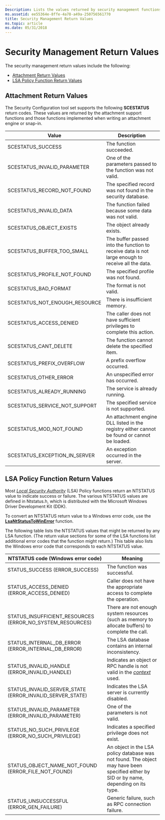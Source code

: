 ```yaml
---
Description: Lists the values returned by security management functions.
ms.assetid: ee55364e-8ffe-4a78-a49a-250756561770
title: Security Management Return Values
ms.topic: article
ms.date: 05/31/2018
---
```


# Security Management Return Values

The security management return values include the following:

-   [Attachment Return Values](#attachment-return-values)
-   [LSA Policy Function Return Values](#lsa-policy-function-return-values)

## Attachment Return Values

The Security Configuration tool set supports the following **SCESTATUS** return codes. These values are returned by the attachment support functions and those functions implemented when writing an attachment engine or snap-in.



| Value                            | Description                                                                                      |
|----------------------------------|--------------------------------------------------------------------------------------------------|
| SCESTATUS\_SUCCESS               | The function succeeded.                                                                          |
| SCESTATUS\_INVALID\_PARAMETER    | One of the parameters passed to the function was not valid.                                      |
| SCESTATUS\_RECORD\_NOT\_FOUND    | The specified record was not found in the security database.                                     |
| SCESTATUS\_INVALID\_DATA         | The function failed because some data was not valid.                                             |
| SCESTATUS\_OBJECT\_EXISTS        | The object already exists.                                                                       |
| SCESTATUS\_BUFFER\_TOO\_SMALL    | The buffer passed into the function to receive data is not large enough to receive all the data. |
| SCESTATUS\_PROFILE\_NOT\_FOUND   | The specified profile was not found.                                                             |
| SCESTATUS\_BAD\_FORMAT           | The format is not valid.                                                                         |
| SCESTATUS\_NOT\_ENOUGH\_RESOURCE | There is insufficient memory.                                                                    |
| SCESTATUS\_ACCESS\_DENIED        | The caller does not have sufficient privileges to complete this action.                          |
| SCESTATUS\_CANT\_DELETE          | The function cannot delete the specified item.                                                   |
| SCESTATUS\_PREFIX\_OVERFLOW      | A prefix overflow occurred.                                                                      |
| SCESTATUS\_OTHER\_ERROR          | An unspecified error has occurred.                                                               |
| SCESTATUS\_ALREADY\_RUNNING      | The service is already running.                                                                  |
| SCESTATUS\_SERVICE\_NOT\_SUPPORT | The specified service is not supported.                                                          |
| SCESTATUS\_MOD\_NOT\_FOUND       | An attachment engine DLL listed in the registry either cannot be found or cannot be loaded.      |
| SCESTATUS\_EXCEPTION\_IN\_SERVER | An exception occurred in the server.                                                             |



 

## LSA Policy Function Return Values

Most [*Local Security Authority*](/windows/desktop/SecGloss/l-gly) (LSA) Policy functions return an NTSTATUS value to indicate success or failure. The various NTSTATUS values are defined in Ntstatus.h, which is distributed with the Microsoft Windows Driver Development Kit (DDK).

To convert an NTSTATUS return value to a Windows error code, use the [**LsaNtStatusToWinError**](/windows/desktop/api/Ntsecapi/nf-ntsecapi-lsantstatustowinerror) function.

The following table lists the NTSTATUS values that might be returned by any LSA function. (The return value sections for some of the LSA functions list additional error codes that the function might return.) This table also lists the Windows error code that corresponds to each NTSTATUS value.



| NTSTATUS code (Windows error code)                                        | Meaning                                                                                                                                 |
|---------------------------------------------------------------------------|-----------------------------------------------------------------------------------------------------------------------------------------|
| STATUS\_SUCCESS (ERROR\_SUCCESS)<br/>                               | The function was successful.                                                                                                            |
| STATUS\_ACCESS\_DENIED (ERROR\_ACCESS\_DENIED)<br/>                 | Caller does not have the appropriate access to complete the operation.                                                                  |
| STATUS\_INSUFFICIENT\_RESOURCES (ERROR\_NO\_SYSTEM\_RESOURCES)<br/> | There are not enough system resources (such as memory to allocate buffers) to complete the call.                                        |
| STATUS\_INTERNAL\_DB\_ERROR (ERROR\_INTERNAL\_DB\_ERROR)<br/>       | The LSA database contains an internal inconsistency.                                                                                    |
| STATUS\_INVALID\_HANDLE (ERROR\_INVALID\_HANDLE)<br/>               | Indicates an object or RPC handle is not valid in the [*context*](/windows/desktop/SecGloss/c-gly) used.     |
| STATUS\_INVALID\_SERVER\_STATE (ERROR\_INVALID\_SERVER\_STATE)<br/> | Indicates the LSA server is currently disabled.                                                                                         |
| STATUS\_INVALID\_PARAMETER (ERROR\_INVALID\_PARAMETER)<br/>         | One of the parameters is not valid.                                                                                                     |
| STATUS\_NO\_SUCH\_PRIVILEGE (ERROR\_NO\_SUCH\_PRIVILEGE)<br/>       | Indicates a specified privilege does not exist.                                                                                         |
| STATUS\_OBJECT\_NAME\_NOT\_FOUND (ERROR\_FILE\_NOT\_FOUND)<br/>     | An object in the LSA policy database was not found. The object may have been specified either by SID or by name, depending on its type. |
| STATUS\_UNSUCCESSFUL (ERROR\_GEN\_FAILURE)<br/>                     | Generic failure, such as RPC connection failure.                                                                                        |



 

 

